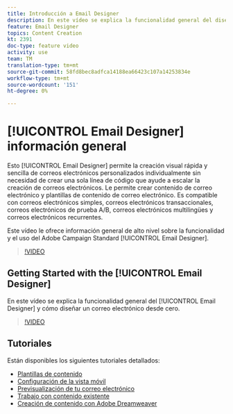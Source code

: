 ```yaml
---
title: Introducción a Email Designer
description: En este vídeo se explica la funcionalidad general del diseñador de correo electrónico y cómo diseñar un correo electrónico desde cero.Esta página lista todos los vídeos de funciones disponibles para el diseñador de correo electrónico de Adobe Campaign
feature: Email Designer
topics: Content Creation
kt: 2391
doc-type: feature video
activity: use
team: TM
translation-type: tm+mt
source-git-commit: 58fd8bec8adfca14188ea66423c107a14253834e
workflow-type: tm+mt
source-wordcount: '151'
ht-degree: 0%

---
```



# [!UICONTROL Email Designer] información general

Esto [!UICONTROL Email Designer] permite la creación visual rápida y sencilla de correos electrónicos personalizados individualmente sin necesidad de crear una sola línea de código que ayude a escalar la creación de correos electrónicos. Le permite crear contenido de correo electrónico y plantillas de contenido de correo electrónico. Es compatible con correos electrónicos simples, correos electrónicos transaccionales, correos electrónicos de prueba A/B, correos electrónicos multilingües y correos electrónicos recurrentes.

Este vídeo le ofrece información general de alto nivel sobre la funcionalidad y el uso del Adobe Campaign Standard [!UICONTROL Email Designer].

>[!VIDEO](https://video.tv.adobe.com/v/22771?quality=12)

## Getting Started with the [!UICONTROL Email Designer]

En este vídeo se explica la funcionalidad general del [!UICONTROL Email Designer] y cómo diseñar un correo electrónico desde cero.

>[!VIDEO](https://video.tv.adobe.com/v/25912?quality=12)

## Tutoriales

Están disponibles los siguientes tutoriales detallados:

* [Plantillas de contenido](/help/designing-content/email-designer/email-content-templates.md)
* [Configuración de la vista móvil](/help/designing-content/email-designer/configure-the-mobile-view.md)
* [Previsualización de tu correo electrónico](/help/designing-content/email-designer/preview-your-email.md)
* [Trabajo con contenido existente](/help/designing-content/email-designer/working-with-existing-content.md)
* [Creación de contenido con Adobe Dreamweaver](/help/designing-content/email-designer/dreamweaver-integration.md)
